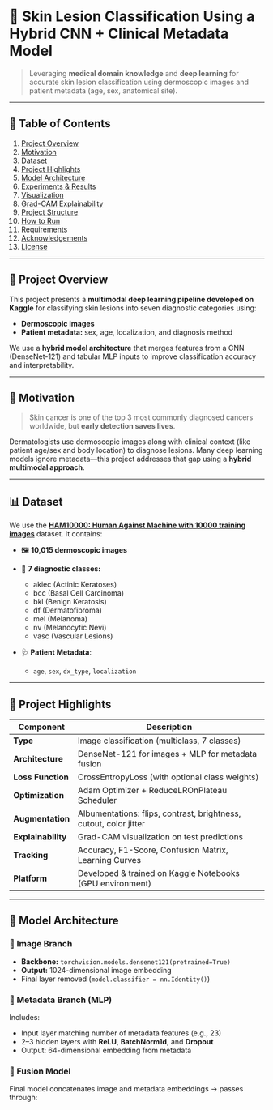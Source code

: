 # 🧠 Skin Lesion Classification Using a Hybrid CNN + Clinical Metadata Model

> Leveraging **medical domain knowledge** and **deep learning** for accurate skin lesion classification using dermoscopic images and patient metadata (age, sex, anatomical site).

---

## 📌 Table of Contents

1. [Project Overview](#project-overview)
2. [Motivation](#motivation)
3. [Dataset](#dataset)
4. [Project Highlights](#project-highlights)
5. [Model Architecture](#model-architecture)
6. [Experiments & Results](#experiments--results)
7. [Visualization](#visualization)
8. [Grad-CAM Explainability](#grad-cam-explainability)
9. [Project Structure](#project-structure)
10. [How to Run](#how-to-run)
11. [Requirements](#requirements)
12. [Acknowledgements](#acknowledgements)
13. [License](#license)

---

## 📖 Project Overview

This project presents a **multimodal deep learning pipeline developed on Kaggle** for classifying skin lesions into seven diagnostic categories using:
- **Dermoscopic images**
- **Patient metadata:** sex, age, localization, and diagnosis method

We use a **hybrid model architecture** that merges features from a CNN (DenseNet-121) and tabular MLP inputs to improve classification accuracy and interpretability.

---

## 🎯 Motivation

> Skin cancer is one of the top 3 most commonly diagnosed cancers worldwide, but **early detection saves lives**.

Dermatologists use dermoscopic images along with clinical context (like patient age/sex and body location) to diagnose lesions. Many deep learning models ignore metadata—this project addresses that gap using a **hybrid multimodal approach**.

---

## 📊 Dataset

We use the **[HAM10000: Human Against Machine with 10000 training images](https://www.kaggle.com/datasets/kmader/skin-cancer-mnist-ham10000)** dataset. It contains:

- 🖼️ **10,015 dermoscopic images**
- 🧬 **7 diagnostic classes:**
  - akiec (Actinic Keratoses)
  - bcc (Basal Cell Carcinoma)
  - bkl (Benign Keratosis)
  - df (Dermatofibroma)
  - mel (Melanoma)
  - nv (Melanocytic Nevi)
  - vasc (Vascular Lesions)

- 🩺 **Patient Metadata**:
  - `age`, `sex`, `dx_type`, `localization`

---

## 🌟 Project Highlights

| Component            | Description                                                                 |
|----------------------|-----------------------------------------------------------------------------|
| **Type**             | Image classification (multiclass, 7 classes)                                |
| **Architecture**     | DenseNet-121 for images + MLP for metadata fusion                           |
| **Loss Function**    | CrossEntropyLoss (with optional class weights)                              |
| **Optimization**     | Adam Optimizer + ReduceLROnPlateau Scheduler                                |
| **Augmentation**     | Albumentations: flips, contrast, brightness, cutout, color jitter           |
| **Explainability**   | Grad-CAM visualization on test predictions                                  |
| **Tracking**         | Accuracy, F1-Score, Confusion Matrix, Learning Curves                       |
| **Platform**         | Developed & trained on Kaggle Notebooks (GPU environment)                   |

---

## 🧠 Model Architecture

### 🔷 Image Branch
- **Backbone:** `torchvision.models.densenet121(pretrained=True)`
- **Output:** 1024-dimensional image embedding
- Final layer removed (`model.classifier = nn.Identity()`)

### 🔶 Metadata Branch (MLP)
Includes:
- Input layer matching number of metadata features (e.g., 23)
- 2–3 hidden layers with **ReLU**, **BatchNorm1d**, and **Dropout**
- Output: 64-dimensional embedding from metadata

### 🔁 Fusion Model
Final model concatenates image and metadata embeddings → passes through:

